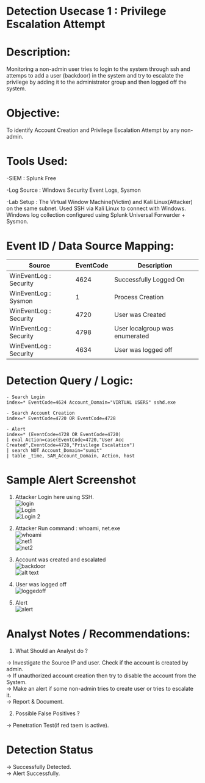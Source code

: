 

# Detection Usecase 1 : Privilege Escalation Attempt


# Description: 
Monitoring a non-admin user tries to login to the system through ssh and attemps to add a user (backdoor) 
in the system and try to escalate the privilege by adding it to the administrator group and then logged off the system.

# Objective:
To identify Account Creation and Privilege Escalation Attempt by any non-admin.

# Tools Used:

-SIEM : Splunk Free

-Log Source : Windows Security Event Logs, Sysmon

-Lab Setup : The Virtual Window Machine(Victim) and Kali Linux(Attacker) on the same subnet. 
             Used SSH via Kali Linux to connect with Windows. 
             Windows log collection configured using Splunk Universal Forwarder + Sysmon.


# Event ID / Data Source Mapping:

| Source                    | EventCode | Description                      |
|---------------------------|-----------|----------------------------------|
| WinEventLog : Security    | 4624      | Successfully Logged On           |
| WinEventLog : Sysmon      | 1         | Process Creation                 |
| WinEventLog : Security    | 4720      | User was Created                 |
| WinEventLog : Security    | 4798      | User localgroup was enumerated   |
| WinEventLog : Security    | 4634      | User was logged off              |

# Detection Query / Logic:
```spl 
- Search Login
index=* EventCode=4624 Account_Domain="VIRTUAL USERS" sshd.exe
```
```spl 
- Search Account Creation
index=* EventCode=4720 OR EventCode=4728
```
```spl 
- Alert
index=* (EventCode=4728 OR EventCode=4720)
| eval Action=case(EventCode=4720,"User Acc Created",EventCode=4728,"Privilege Escalation")
| search NOT Account_Domain="sumit"
| table _time, SAM_Account_Domain, Action, host
```


# Sample Alert Screenshot

1) Attacker Login here using SSH.  
![login](<../screenshot/Screenshot 2025-05-22 170231.png>)  
![Login](<../logs/Screenshot 2025-05-22 163524.png>)  
![Login 2](<../logs/Screenshot 2025-05-22 164358.png>)

2) Attacker Run command : whoami, net.exe  
![whoami](<../logs/Screenshot 2025-05-22 164821.png>)  
![net1](<../logs/Screenshot 2025-05-22 165027.png>)  
![net2](<../logs/Screenshot 2025-05-22 165804.png>)

3) Account was created and escalated  
![backdoor](<../logs/Screenshot 2025-05-22 163743.png>)  
![alt text](<../logs/Screenshot 2025-05-22 163109.png>)

4) User was logged off  
![loggedoff](<../logs/Screenshot 2025-05-22 165923.png>)

5) Alert  
![alert](<../screenshot/Screenshot 2025-05-22 173045.png>)

# Analyst Notes / Recommendations:

1) What Should an Analyst do ? 

-> Investigate the Source IP and user. Check if the account is created by admin.  
-> If unauthorized account creation then try to disable the account from the System.  
-> Make an alert if some non-admin tries to create user or tries to escalate it.  
-> Report & Document.

2) Possible False Positives ?

-> Penetration Test(if red taem is active).

# Detection Status
 -> Successfully Detected.  
 -> Alert Successfully.


